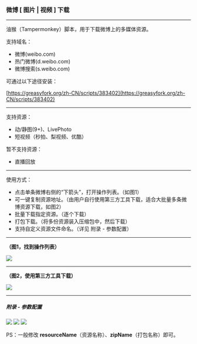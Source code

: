 ### 微博 [ 图片 | 视频 ] 下载

* * *
油猴（Tampermonkey）脚本，用于下载微博上的多媒体资源。

支持域名：
* 微博(weibo.com)
* 热门微博(d.weibo.com)
* 微博搜索(s.weibo.com)

可通过以下途径安装：

[https://greasyfork.org/zh-CN/scripts/383402](https://greasyfork.org/zh-CN/scripts/383402)

* * *

支持资源：
* 动/静图(9+)、LivePhoto
* 短视频（秒拍、梨视频、优酷）

暂不支持资源：

* 直播回放

* * *

使用方式：
* 点击单条微博右侧的“下箭头”，打开操作列表。（如图1）
* 可一键复制资源地址。（由用户自行使用第三方工具下载，适合大批量多条微博资源下载，如图2）
* 批量下载指定资源。（逐个下载）
* 打包下载。（将多份资源装入压缩包中，然后下载）
* 支持自定义资源文件命名。（详见 附录 - 参数配置）

* * *

**（图1，找到操作列表）**

![](https://raw.githubusercontent.com/Mr-Po/weibo-resource-download/master/media/04.png)
* * *
**（图2，使用第三方工具下载）**

![](https://raw.githubusercontent.com/Mr-Po/weibo-resource-download/master/media/05.png)
* * *
##### 附录 - 参数配置
![](https://raw.githubusercontent.com/Mr-Po/weibo-resource-download/master/media/06.png)
![](https://raw.githubusercontent.com/Mr-Po/weibo-resource-download/master/media/07.png)
![](https://raw.githubusercontent.com/Mr-Po/weibo-resource-download/master/media/08.png)

PS：一般修改 **resourceName**（资源名称）、**zipName**（打包名称）即可。